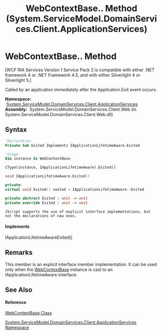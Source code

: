 ﻿---
title: WebContextBase.. Method  (System.ServiceModel.DomainServices.Client.ApplicationServices)
TOCTitle: . Method
ms:assetid: M:System.ServiceModel.DomainServices.Client.ApplicationServices.WebContextBase.System#Windows#IApplicationLifetimeAware#Exited
ms:mtpsurl: https://msdn.microsoft.com/en-us/library/Ff457953(v=VS.91)
ms:contentKeyID: 28899065
ms.date: 01/27/2012
mtps_version: v=VS.91
f1_keywords:
- System.ServiceModel.DomainServices.Client.ApplicationServices.WebContextBase..
dev_langs:
- CSharp
- JScript
- VB
- FSharp
- c++
api_location:
- System.ServiceModel.DomainServices.Client.Web.dll
api_name:
- System.ServiceModel.DomainServices.Client.ApplicationServices.WebContextBase.Exited
api_type:
- Managed
topic_type:
- apiref
- kbSyntax
product_family_name: VS
ROBOTS: INDEX,FOLLOW
---

# WebContextBase.. Method

\[WCF RIA Services Version 1 Service Pack 2 is compatible with either .NET framework 4 or .NET Framework 4.5, and with either Silverlight 4 or Silverlight 5.\]

Called by an application immediately after the Application.Exit event occurs.

**Namespace:**  [System.ServiceModel.DomainServices.Client.ApplicationServices](ff457765\(v=vs.91\).md)  
**Assembly:**  System.ServiceModel.DomainServices.Client.Web (in System.ServiceModel.DomainServices.Client.Web.dll)

## Syntax

``` vb
'Declaration
Private Sub Exited Implements IApplicationLifetimeAware.Exited
```

``` vb
'Usage
Dim instance As WebContextBase

CType(instance, IApplicationLifetimeAware).Exited()
```

``` csharp
void IApplicationLifetimeAware.Exited()
```

``` c++
private:
virtual void Exited() sealed = IApplicationLifetimeAware::Exited
```

``` fsharp
private abstract Exited : unit -> unit 
private override Exited : unit -> unit 
```

``` jscript
JScript supports the use of explicit interface implementations, but not the declarations of new ones.
```

#### Implements

IApplicationLifetimeAwareExited()  

## Remarks

This member is an explicit interface member implementation. It can be used only when the [WebContextBase](ff457966\(v=vs.91\).md) instance is cast to an IApplicationLifetimeAware interface.

## See Also

#### Reference

[WebContextBase Class](ff457966\(v=vs.91\).md)

[System.ServiceModel.DomainServices.Client.ApplicationServices Namespace](ff457765\(v=vs.91\).md)


